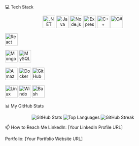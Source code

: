 💻 Tech Stack
<p align="center">
<!-- Backend -->
<a href="https://dotnet.microsoft.com/" target="_blank" rel="noreferrer"><img src="https://raw.githubusercontent.com/danielcranney/readme-generator/main/public/icons/skills/dot-net-colored.svg" width="40" height="40" alt=".NET" /></a>
<a href="https://www.java.com" target="_blank" rel="noreferrer"><img src="https://raw.githubusercontent.com/danielcranney/readme-generator/main/public/icons/skills/java-colored.svg" width="40" height="40" alt="Java" /></a>
<a href="https://nodejs.org/en/" target="_blank" rel="noreferrer"><img src="https://raw.githubusercontent.com/danielcranney/readme-generator/main/public/icons/skills/nodejs-colored.svg" width="40" height="40" alt="Node.js" /></a>
<a href="https://expressjs.com" target="_blank" rel="noreferrer"><img src="https://raw.githubusercontent.com/danielcranney/readme-generator/main/public/icons/skills/express-colored-dark.svg" width="40" height="40" alt="Express" /></a>
<a href="https://www.cplusplus.com/" target="_blank" rel="noreferrer"><img src="https://raw.githubusercontent.com/danielcranney/readme-generator/main/public/icons/skills/cplusplus-colored.svg" width="40" height="40" alt="C++" /></a>
<a href="https://learn.microsoft.com/en-us/dotnet/csharp/" target="_blank" rel="noreferrer"><img src="https://raw.githubusercontent.com/danielcranney/readme-generator/main/public/icons/skills/csharp-colored.svg" width="40" height="40" alt="C#" /></a>

<!-- Frontend -->

<a href="https://react.dev/" target="_blank" rel="noreferrer"><img src="https://raw.githubusercontent.com/danielcranney/readme-generator/main/public/icons/skills/react-colored.svg" width="40" height="40" alt="React" /></a>

<!-- Databases -->

<a href="https://www.mongodb.com/" target="_blank" rel="noreferrer"><img src="https://raw.githubusercontent.com/danielcranney/readme-generator/main/public/icons/skills/mongodb-colored.svg" width="40" height="40" alt="MongoDB" /></a>
<a href="https://www.mysql.com/" target="_blank" rel="noreferrer"><img src="https://raw.githubusercontent.com/danielcranney/readme-generator/main/public/icons/skills/mysql-colored.svg" width="40" height="40" alt="MySQL" /></a>

<!-- DevOps & Cloud -->

<a href="https://aws.amazon.com" target="_blank" rel="noreferrer"><img src="https://raw.githubusercontent.com/danielcranney/readme-generator/main/public/icons/skills/aws-colored.svg" width="40" height="40" alt="Amazon Web Services" /></a>
<a href="https://www.docker.com/" target="_blank" rel="noreferrer"><img src="https://raw.githubusercontent.com/danielcranney/readme-generator/main/public/icons/skills/docker-colored.svg" width="40" height="40" alt="Docker" /></a>
<a href="https://github.com/features/actions" target="_blank" rel="noreferrer"><img src="https://www.google.com/search?q=https://raw.githubusercontent.com/devicons/devicon/master/icons/github/github-original-wordmark.svg" width="40" height="40" alt="GitHub" /></a>

<!-- OS & Scripting -->

<a href="https://www.linux.org/" target="_blank" rel="noreferrer"><img src="https://raw.githubusercontent.com/danielcranney/readme-generator/main/public/icons/skills/linux-colored.svg" width="40" height="40" alt="Linux" /></a>
<a href="https://www.microsoft.com/en-us/windows" target="_blank" rel="noreferrer"><img src="https://www.google.com/search?q=https://raw.githubusercontent.com/devicons/devicon/master/icons/windows8/windows8-original.svg" width="40" height="40" alt="Windows" /></a>
<a href="https://www.gnu.org/software/bash/" target="_blank" rel="noreferrer"><img src="https://www.google.com/search?q=https://raw.githubusercontent.com/devicons/devicon/master/icons/bash/bash-original.svg" width="40" height="40" alt="Bash" /></a>

</p>

📊 My GitHub Stats
<p align="center">
<img src="https://www.google.com/search?q=https://github-readme-stats.vercel.app/api%3Fusername%3Djadhavrohit0928%26show_icons%3Dtrue%26theme%3Dradical%26hide_border%3Dtrue%26border_radius%3D10" alt="GitHub Stats" />
<img src="https://www.google.com/search?q=https://github-readme-stats.vercel.app/api/top-langs/%3Fusername%3Djadhavrohit0928%26layout%3Dcompact%26theme%3Dradical%26hide_border%3Dtrue%26border_radius%3D10" alt="Top Languages" />
<img src="https://www.google.com/search?q=https://github-readme-streak-stats.herokuapp.com/%3Fuser%3Djadhavrohit0928%26theme%3Dradical%26hide_border%3Dtrue%26border_radius%3D10" alt="GitHub Streak" />
</p>

📫 How to Reach Me
LinkedIn: [Your LinkedIn Profile URL]

Portfolio: [Your Portfolio Website URL]
